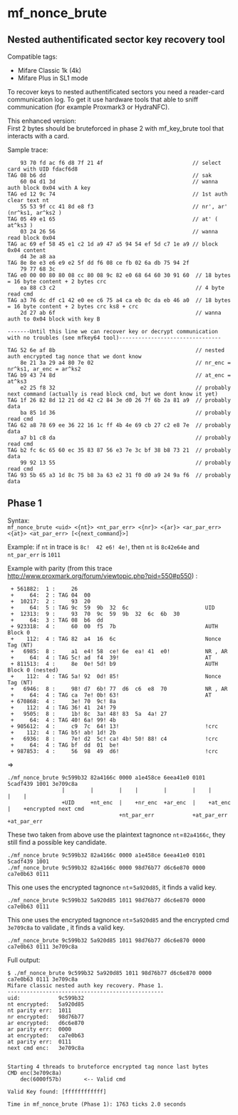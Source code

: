 mf_nonce_brute
==============

Nested authentificated sector key recovery tool
-----------------------------------------------

Compatible tags:
* Mifare Classic 1k (4k)
* Mifare Plus in SL1 mode

To recover keys to nested authentificated sectors you need a reader-card communication log. To get it use 
hardware tools that able to sniff communication (for example Proxmark3 or HydraNFC).

This enhanced version:  
First 2 bytes should be bruteforced in phase 2 with mf_key_brute tool that interacts with a card.

Sample trace:
```
    93 70 fd ac f6 d8 7f 21 4f                            // select card with UID fdacf6d8
TAG 08 b6 dd                                              // sak
    60 04 d1 3d                                           // wanna auth block 0x04 with A key
TAG ed 12 9c 74                                           // 1st auth clear text nt
    55 53 9f cc 41 8d e8 f3                               // nr', ar'  (nr^ks1, ar^ks2 )
TAG 05 49 e1 65                                           // at' ( at^ks3 )
    03 24 26 56                                           // wanna read block 0x04
TAG ac 69 ef 58 45 e1 c2 1d a9 47 a5 94 54 ef 5d c7 1e a9 // block 0x04 content
    d4 3e a8 aa 
TAG 8e 8e e3 e6 e9 e2 5f dd f6 08 ce fb 02 6a db 75 94 2f 
    79 77 68 3c 
TAG e0 00 00 80 80 08 cc 80 08 9c 82 e0 68 64 60 30 91 60  // 18 bytes = 16 byte content + 2 bytes crc
    ea 88 c3 c2                                            // 4 byte read cmd
TAG a3 76 dc df c1 42 e0 ee c6 75 a4 ca eb 0c da eb 46 a0  // 18 bytes = 16 byte content + 2 bytes crc ks8 + crc
    2d 27 ab 6f                                            // wanna auth to 0x04 block with key B

-------Until this line we can recover key or decrypt communication with no troubles (see mfkey64 tool)--------------------------------

TAG 52 6e af 8b                                            // nested auth encrypted tag nonce that we dont know
    8e 21 3a 29 a4 80 7e 02                                // nr_enc = nr^ks1, ar_enc = ar^ks2
TAG b9 43 74 8d                                            // at_enc = at^ks3
    e2 25 f8 32                                            // probably next command (actually is read block cmd, but we dont know it yet)
TAG 1f 26 82 8d 12 21 dd 42 c2 84 3e d0 26 7f 6b 2a 81 a9  // probably data
    ba 85 1d 36                                            // probably read cmd
TAG 62 a8 78 69 ee 36 22 16 1c ff 4b 4e 69 cb 27 c2 e8 7e  // probably data
    a7 b1 c8 da                                            // probably read cmd
TAG b2 fc 6c 65 60 ec 35 83 87 56 e3 7e 3c bf 38 b8 73 21  // probably data
    99 92 13 55                                            // probably read cmd
TAG 93 5b 65 a3 1d 8c 75 b8 3a 63 e2 31 f0 d0 a9 24 9a f6  // probably data
```


Phase 1
-------

Syntax:  
`mf_nonce_brute <uid> <{nt}> <nt_par_err> <{nr}> <{ar}> <ar_par_err> <{at}> <at_par_err> [<{next_command}>]`

Example: if `nt` in trace is `8c!  42 e6! 4e!`, then `nt` is `8c42e64e` and `nt_par_err` is `1011`

Example with parity (from this trace http://www.proxmark.org/forum/viewtopic.php?pid=550#p550) :

```
 + 561882:  1 :     26
 +     64:  2 : TAG 04  00
 +  10217:  2 :     93  20
 +     64:  5 : TAG 9c  59  9b  32  6c                        UID
 +  12313:  9 :     93  70  9c  59  9b  32  6c  6b  30
 +     64:  3 : TAG 08  b6  dd
 + 923318:  4 :     60  00  f5  7b                            AUTH Block 0
 +    112:  4 : TAG 82  a4  16  6c                            Nonce Tag (NT)
 +   6985:  8 :     a1  e4! 58  ce! 6e  ea! 41  e0!           NR , AR
 +     64:  4 : TAG 5c! ad  f4  39!                           AT
 + 811513:  4 :     8e  0e! 5d! b9                            AUTH Block 0 (nested)
 +    112:  4 : TAG 5a! 92  0d! 85!                           Nonce Tag (NT)
 +   6946:  8 :     98! d7  6b! 77  d6  c6  e8  70            NR , AR
 +     64:  4 : TAG ca  7e! 0b! 63!                           AT
 + 670868:  4 :     3e! 70  9c! 8a
 +    112:  4 : TAG 36! 41  24! 79
 +   9505:  8 :     1b! 8c  3a! 48! 83  5a  4a! 27
 +     64:  4 : TAG 40! 6a! 99! 4b
 + 905612:  4 :     c9  7c  64! 13!                           !crc
 +    112:  4 : TAG b5! ab! 1d! 2b
 +   6936:  8 :     7e! d2  5c! ca! 4b! 50! 88! c4            !crc
 +     64:  4 : TAG bf  dd  01  be!
 + 987853:  4 :     56  98  49  d6!                           !crc
```
=>
```
./mf_nonce_brute 9c599b32 82a4166c 0000 a1e458ce 6eea41e0 0101 5cadf439 1001 3e709c8a
                 |        |        |    |        |        |    |        |    |
                 +UID     +nt_enc  |    +nr_enc  +ar_enc  |    +at_enc  |    +encrypted next cmd
                                   +nt_par_err            +at_par_err   +at_par_err
```

These two taken from above use the plaintext tagnonce `nt`=`82a4166c`,  they still find a possible key candidate.
```
./mf_nonce_brute 9c599b32 82a4166c 0000 a1e458ce 6eea41e0 0101 5cadf439 1001 
./mf_nonce_brute 9c599b32 82a4166c 0000 98d76b77 d6c6e870 0000 ca7e0b63 0111
```

This one uses the encrypted tagnonce `nt`=`5a920d85`, it finds a valid key.
```
./mf_nonce_brute 9c599b32 5a920d85 1011 98d76b77 d6c6e870 0000 ca7e0b63 0111
```

This one uses the encrypted tagnonce `nt`=`5a920d85` and the encrypted cmd `3e709c8a` to validate , it finds a valid key.
```
./mf_nonce_brute 9c599b32 5a920d85 1011 98d76b77 d6c6e870 0000 ca7e0b63 0111 3e709c8a
```
Full output:
```
$ ./mf_nonce_brute 9c599b32 5a920d85 1011 98d76b77 d6c6e870 0000 ca7e0b63 0111 3e709c8a
Mifare classic nested auth key recovery. Phase 1.
-------------------------------------------------
uid:            9c599b32
nt encrypted:   5a920d85
nt parity err:  1011
nr encrypted:   98d76b77
ar encrypted:   d6c6e870
ar parity err:  0000
at encrypted:   ca7e0b63
at parity err:  0111
next cmd enc:   3e709c8a


Starting 4 threads to bruteforce encrypted tag nonce last bytes
CMD enc(3e709c8a)
    dec(6000f57b)       <-- Valid cmd

Valid Key found: [ffffffffffff]

Time in mf_nonce_brute (Phase 1): 1763 ticks 2.0 seconds
```
